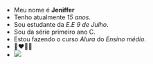 - Meu nome é **Jeniffer**
- Tenho atualmente _15 anos_.
- Sou estudante da *E.E 9 de Julho*.
- Sou da série primeiro ano C.
- Estou fazendo o curso _Alura_ do _Ensino médio_.
- 💙❤️🖤💗
- ![](https://i.giphy.com/media/v1.Y2lkPTc5MGI3NjExeHhleWpoYmpoMjdjdWh1Y3psODFwZHd0NjBtaDM2djVxNG4xZzdsdyZlcD12MV9pbnRlcm5hbF9naWZfYnlfaWQmY3Q9Zw/sUOkBnwf8157cVGE57/giphy.gif)

